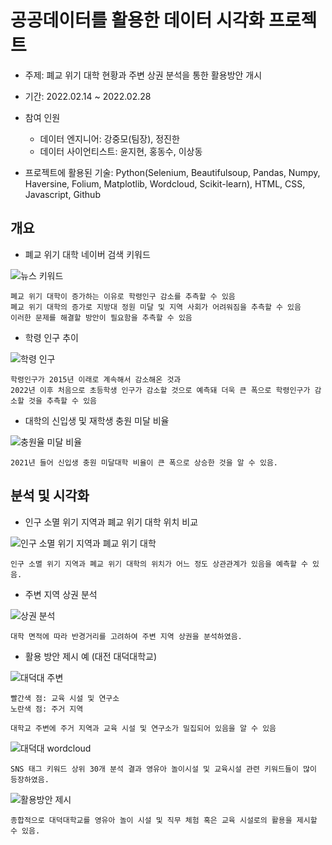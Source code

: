 # 공공데이터를 활용한 데이터 시각화 프로젝트

- 주제: 폐교 위기 대학 현황과 주변 상권 분석을 통한 활용방안 개시
- 기간: 2022.02.14 ~ 2022.02.28
- 참여 인원
  - 데이터 엔지니어: 강중모(팀장), 정진한
  - 데이터 사이언티스트: 윤지현, 홍동수, 이상동

- 프로젝트에 활용된 기술: Python(Selenium, Beautifulsoup, Pandas, Numpy, Haversine, Folium, Matplotlib, Wordcloud, Scikit-learn), HTML, CSS, Javascript, Github



## 개요

- 폐교 위기 대학 네이버 검색 키워드

![뉴스 키워드](https://user-images.githubusercontent.com/87686562/193468371-7e2c3049-55c2-49c2-9783-771b65d0440b.png)

```
폐교 위기 대학이 증가하는 이유로 학령인구 감소를 추측할 수 있음
폐교 위기 대학의 증가로 지방대 정원 미달 및 지역 사회가 어려워짐을 추측할 수 있음
이러한 문제를 해결할 방안이 필요함을 추측할 수 있음
```



- 학령 인구 추이

![학령 인구](https://user-images.githubusercontent.com/87686562/193468503-957fea19-7756-48fa-905e-7929435f2ee8.png)

```
학령인구가 2015년 이래로 계속해서 감소해온 것과
2022년 이후 처음으로 초등학생 인구가 감소할 것으로 예측돼 더욱 큰 폭으로 학령인구가 감소할 것을 추측할 수 있음
```



- 대학의 신입생 및 재학생 충원 미달 비율

![충원율 미달 비율](https://user-images.githubusercontent.com/87686562/193468611-78f62e16-d04d-4787-b383-2a4801a9285b.png)

```
2021년 들어 신입생 충원 미달대학 비율이 큰 폭으로 상승한 것을 알 수 있음.
```



## 분석 및 시각화

- 인구 소멸 위기 지역과 폐교 위기 대학 위치 비교

![인구 소멸 위기 지역과 폐교 위기 대학](https://user-images.githubusercontent.com/87686562/193468669-d9dc5f3e-93ff-4f31-85fc-2bd9ef158754.png)

```
인구 소멸 위기 지역과 폐교 위기 대학의 위치가 어느 정도 상관관계가 있음을 예측할 수 있음.
```



- 주변 지역 상권 분석

![상권 분석](https://user-images.githubusercontent.com/87686562/193468764-6ec355a8-3f57-4f94-9d73-a402c831089d.png)

```
대학 면적에 따라 반경거리를 고려하여 주변 지역 상권을 분석하였음.
```



- 활용 방안 제시 예 (대전 대덕대학교)

![대덕대 주변](https://user-images.githubusercontent.com/87686562/193468810-c33bd20c-1a11-4932-b4f1-1794dd79074d.png)

```
빨간색 점: 교육 시설 및 연구소
노란색 점: 주거 지역

대학교 주변에 주거 지역과 교육 시설 및 연구소가 밀집되어 있음을 알 수 있음
```



![대덕대 wordcloud](https://user-images.githubusercontent.com/87686562/193468870-63cb931d-f69e-45cc-8898-15900ada7510.png)

```
SNS 태그 키워드 상위 30개 분석 결과 영유아 놀이시설 및 교육시설 관련 키워드들이 많이 등장하였음.
```



![활용방안 제시](https://user-images.githubusercontent.com/87686562/193468996-3e1e9e8d-64ad-4c03-b09a-5fe32a706782.png)

```
종합적으로 대덕대학교를 영유아 놀이 시설 및 직무 체험 혹은 교육 시설로의 활용을 제시할 수 있음.
```

